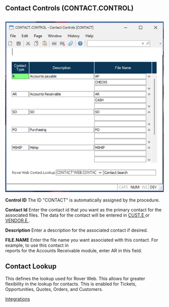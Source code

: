 ##  Contact Controls (CONTACT.CONTROL)

<PageHeader />

##

![](./CONTACT-CONTROL-1.png)

**Control ID** The ID "CONTACT" is automatically assigned by the procedure.  
  
**Contact Id** Enter the contact id that you want as the primary contact for the associated files. The data for the contact will be entered in [ CUST.E ](CUST-E/README.md) or [ VENDOR.E ](../../../../../rover/AP-OVERVIEW/AP-ENTRY/VENDOR-E) .   
  
**Description** Enter a description for the associated contact if desired.  
  
**FILE.NAME** Enter the file name you want associated with this contact. For
example, to use this contact in  
reports for the Accounts Receivable module, enter AR in this field.  


## Contact Lookup

This defines the lookup used for Rover Web. This allows for greater flexibility in the lookup for contacts. This is enabled for Tickets, Opportunities, Quotes, Orders, and Customers.

[Integrations](../../../../business-suite/integrations/contact-control/README.md#contact-lookup)
  
  
<badge text= "Version 8.10.57" vertical="middle" />

<PageFooter />